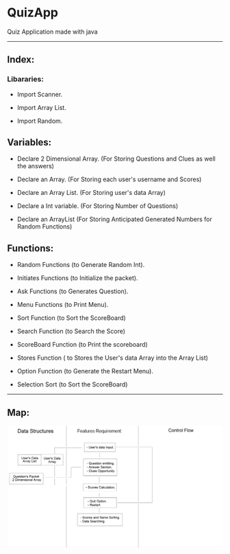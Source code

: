 # QuizApp
Quiz Application made with java

---

## Index:

### Libararies:

- Import Scanner.

- Import Array List.

- Import Random.
	

## Variables:
	
- Declare 2 Dimensional Array. (For Storing Questions and Clues as well the answers)

- Declare an Array. (For Storing each user's username and Scores)

- Declare an Array List. (For Storing user's data Array)

- Declare a Int variable. (For Storing Number of Questions)

- Declare an ArrayList (For Storing Anticipated Generated Numbers for Random Functions) 


## Functions:

- Random Functions (to Generate Random Int).

- Initiates Functions (to Initialize the packet).

- Ask Functions (to Generates Question).

- Menu Functions (to Print Menu).

- Sort Function (to Sort the ScoreBoard)

- Search Function (to Search the Score)

- ScoreBoard Function (to Print the scoreboard)

- Stores Function ( to Stores the User's data Array into the Array List)

- Option Function (to Generate the Restart Menu).

- Selection Sort (to Sort the ScoreBoard)

---

## Map:

![Map](ASSETS/MAP.png)
